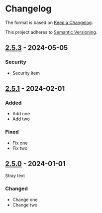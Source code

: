 # Changelog

The format is based on [Keep a Changelog](https://keepachangelog.com/en/1.0.0/).

This project adheres to [Semantic Versioning](https://semver.org/spec/v2.0.0.html).

## [2.5.3] - 2024-05-05

### Security

- Security item

## [2.5.1] - 2024-02-01

### Added

- Add one
- Add two

### Fixed

- Fix one
- Fix two

## [2.5.0] - 2024-01-01

Stray text

### Changed

- Change one
- Change two

[2.5.0]: https://github.com/foo/bar/releases/tag/v2.5.0
[2.5.1]: https://github.com/foo/bar/compare/v2.5.0...v2.5.1
[2.5.3]: https://github.com/foo/bar/compare/v2.5.1...v2.5.3
